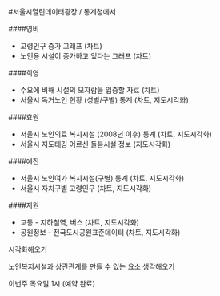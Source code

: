 ﻿#서울시열린데이터광장 / 통계청에서

####영비
* 고령인구 증가 그래프 (차트)
* 노인용 시설이 증가하고 있다는 그래프 (차트)

####희영
* 수요에 비해 시설의 모자람을 입증할 자료 (차트)
* 서울시 독거노인 현황 (성별/구별) 통계 (차트, 지도시각화)

####효원
* 서울시 노인의료 복지시설 (2008년 이후) 통계 (차트, 지도시각화)
* 서울시 지도태깅 어르신 돌봄시설 정보 (지도시각화)

####예진
* 서울시 노인여가 복지시설(구별) 통계 (차트, 지도시각화)
* 서울시 자치구별 고령인구 (차트, 지도시각화)

####지원
* 교통 - 지하철역, 버스 (차트, 지도시각화)
* 공원정보 - 전국도시공원표준데이터 (차트, 지도시각화)

시각화해오기

노인복지시설과 상관관계를 만들 수 있는 요소 생각해오기

이번주 목요일 1시 (예약 완료)